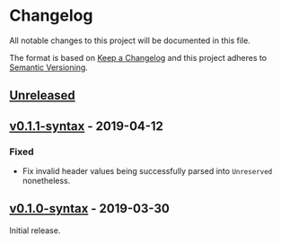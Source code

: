 # Changelog
All notable changes to this project will be documented in this file.

The format is based on [Keep a Changelog](http://keepachangelog.com/en/1.0.0/)
and this project adheres to [Semantic Versioning](http://semver.org/spec/v2.0.0.html).


## [Unreleased]

[Unreleased]: https://github.com/althonos/fastobo/compare/syntax/v0.1.1-syntax...HEAD


## [v0.1.1-syntax] - 2019-04-12

### Fixed
- Fix invalid header values being successfully parsed into `Unreserved` nonetheless.

[v0.1.1-syntax]: https://github.com/althonos/fastobo/compare/syntax/v0.1.0-syntax...v0.1.1-syntax


## [v0.1.0-syntax] - 2019-03-30

Initial release.

[v0.1.0-syntax]: https://github.com/althonos/fastobo/compare/40aa9b0...v0.1.0-syntax
